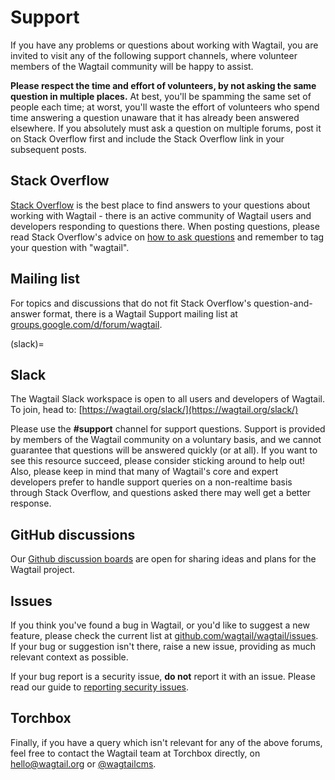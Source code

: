 # Support

If you have any problems or questions about working with Wagtail, you are invited to visit any of the following support channels, where volunteer members of the Wagtail community will be happy to assist.

**Please respect the time and effort of volunteers, by not asking the same question in multiple places.** At best, you'll be spamming the same set of people each time; at worst, you'll waste the effort of volunteers who spend time answering a question unaware that it has already been answered elsewhere. If you absolutely must ask a question on multiple forums, post it on Stack Overflow first and include the Stack Overflow link in your subsequent posts.

## Stack Overflow

[Stack Overflow](https://stackoverflow.com/questions/tagged/wagtail) is the best place to find answers to your questions about working with Wagtail - there is an active community of Wagtail users and developers responding to questions there. When posting questions, please read Stack Overflow's advice on [how to ask questions](https://stackoverflow.com/help/how-to-ask) and remember to tag your question with "wagtail".

## Mailing list

For topics and discussions that do not fit Stack Overflow's question-and-answer format, there is a Wagtail Support mailing list at [groups.google.com/d/forum/wagtail](https://groups.google.com/d/forum/wagtail).

(slack)=

## Slack

The Wagtail Slack workspace is open to all users and developers of Wagtail. To join, head to: [https://wagtail.org/slack/](https://wagtail.org/slack/)

Please use the **#support** channel for support questions. Support is provided by members of the Wagtail community on a voluntary basis, and we cannot guarantee that questions will be answered quickly (or at all). If you want to see this resource succeed, please consider sticking around to help out! Also, please keep in mind that many of Wagtail's core and expert developers prefer to handle support queries on a non-realtime basis through Stack Overflow, and questions asked there may well get a better response.

## GitHub discussions

Our [Github discussion boards](https://github.com/wagtail/wagtail/discussions) are open for sharing ideas and plans for the Wagtail project.

## Issues

If you think you've found a bug in Wagtail, or you'd like to suggest a new feature, please check the current list at [github.com/wagtail/wagtail/issues](https://github.com/wagtail/wagtail/issues). If your bug or suggestion isn't there, raise a new issue, providing as much relevant context as possible.

If your bug report is a security issue, **do not** report it with an issue. Please read our ​guide to [reporting security issues](../contributing/security).

## Torchbox

Finally, if you have a query which isn't relevant for any of the above forums, feel free to contact the Wagtail team at Torchbox directly, on [hello@wagtail.org](mailto:hello@wagtail.org) or [@wagtailcms](https://twitter.com/wagtailcms).
